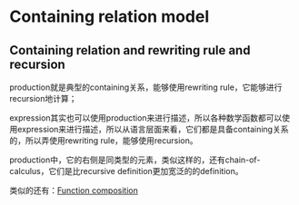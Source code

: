 # Containing relation model



## Containing relation and rewriting rule and recursion

production就是典型的containing关系，能够使用rewriting rule，它能够进行recursion地计算；

expression其实也可以使用production来进行描述，所以各种数学函数都可以使用expression来进行描述，所以从语言层面来看，它们都是具备containing关系的，所以弄使用rewriting rule，能够使用recursion。



production中，它的右侧是同类型的元素，类似这样的，还有chain-of-calculus，它们是比recursive definition更加宽泛的的definition。



类似的还有：[Function composition](https://en.wikipedia.org/wiki/Function_composition)

